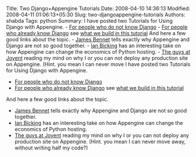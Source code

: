 Title: Two Django+Appengine Tutorials
Date: 2008-04-10 14:36:13
Modified: 2008-04-11 01:06:13+05:30
Slug: two-djangoappengine-tutorials
Authors: shabda
Tags: python
Summary: I have posted two Tutorials for Using Django with Appengine. - [For people who do not know Django](http://www.42topics.com/dumps/django/docs.html) - [For people who already know Django](http://www.42topics.com/dumps/appengine/doc.html) see [what we build in this tutorial](http://blogango.appspot.com/) And here a few good links about the topic. - [James Bennet](http://www.b-list.org/weblog/2008/apr/08/batteries-sold-separately/) tells exactly why Appengine and Django are not so good together. - [Ian Bicking](http://blog.ianbicking.org/2008/04/09/app-engine-commodity-vs-proprietary/) has an interesting take on how Appengine can change the economics of Python hosting. - [The guys at Joyent](http://www.joyeur.com/2008/04/08/let-my-people-have-root) reading my mind on why I or you can not deploy any production site on Appengine. (Hint. you mean I can never move
I have posted two Tutorials for Using Django with Appengine.

- [For people who do not know Django](http://www.42topics.com/dumps/django/docs.html)
- [For people who already know Django](http://www.42topics.com/dumps/appengine/doc.html)  see [what we build in this tutorial](http://blogango.appspot.com/)

And here a few good links about the topic.

- [James Bennet](http://www.b-list.org/weblog/2008/apr/08/batteries-sold-separately/) tells exactly why Appengine and Django are not so good together.
- [Ian Bicking](http://blog.ianbicking.org/2008/04/09/app-engine-commodity-vs-proprietary/) has an interesting take on how Appengine can change the economics of Python hosting.
- [The guys at Joyent](http://www.joyeur.com/2008/04/08/let-my-people-have-root) reading my mind on why I or you can not deploy any production site on Appengine. (Hint. you mean I can never move away, without writing half my code?)

